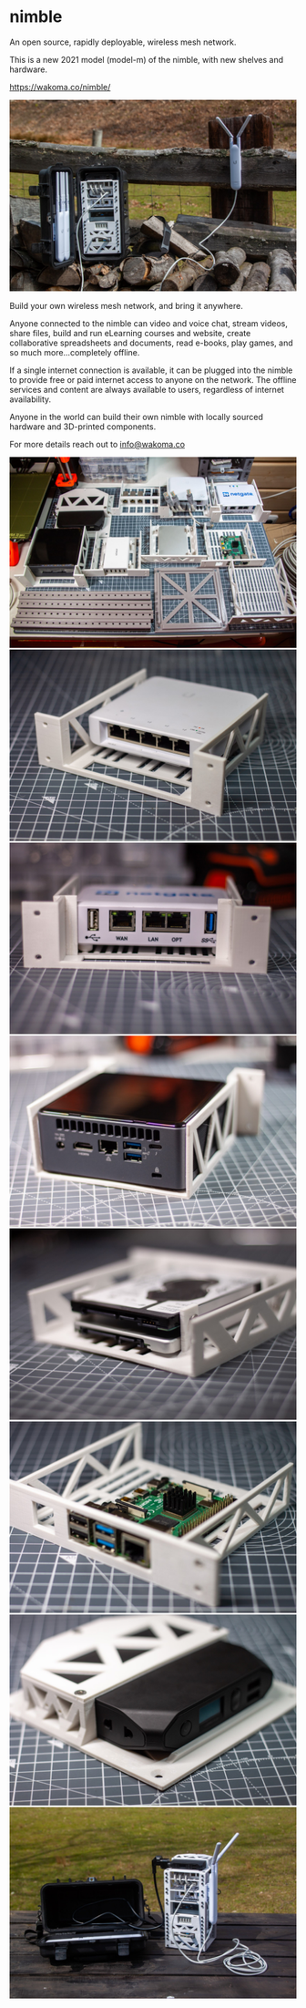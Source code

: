 # nimble
An open source, rapidly deployable, wireless mesh network.

This is a new 2021 model (model-m) of the nimble, with new shelves and hardware.

https://wakoma.co/nimble/


![alt text](https://raw.githubusercontent.com/Wakoma/Nimble/master/Photos/nimblemodelm-36%20(Large).jpg)

Build your own wireless mesh network, and bring it anywhere.
 
Anyone connected to the nimble can video and voice chat, stream videos, share files, build and run eLearning courses and website, create collaborative spreadsheets and documents, read e-books, play games, and so much more…completely offline.
 
If a single internet connection is available, it can be plugged into the nimble to provide free or paid internet access to anyone on the network. The offline services and content are always available to users, regardless of internet availability.
 
Anyone in the world can build their own nimble with locally sourced hardware and 3D-printed components.


For more details reach out to info@wakoma.co



![alt text](https://raw.githubusercontent.com/Wakoma/Nimble/master/Photos/nimblemodelm-2%20(Large).jpg)
![alt text](https://raw.githubusercontent.com/Wakoma/Nimble/master/Photos/nimblemodelm-8%20(Large).jpg)
![alt text](https://raw.githubusercontent.com/Wakoma/Nimble/master/Photos/nimblemodelm-10%20(Large).jpg)
![alt text](https://raw.githubusercontent.com/Wakoma/Nimble/master/Photos/nimblemodelm-13%20(Large).jpg)
![alt text](https://raw.githubusercontent.com/Wakoma/Nimble/master/Photos/nimblemodelm-15%20(Large).jpg)
![alt text](https://raw.githubusercontent.com/Wakoma/Nimble/master/Photos/nimblemodelm-16%20(Large).jpg)
![alt text](https://raw.githubusercontent.com/Wakoma/Nimble/master/Photos/nimblemodelm-20%20(Large).jpg)
![alt text](https://raw.githubusercontent.com/Wakoma/Nimble/master/Photos/nimblemodelm-38%20(Large).jpg)
